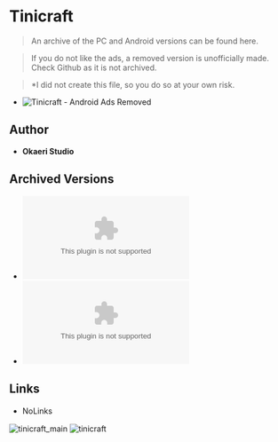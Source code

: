 <detail>

# Tinicraft   
  
>An archive of the PC and Android versions can be found here.  
  
>If you do not like the ads, a removed version is unofficially made.  
>Check Github as it is not archived.  
  
>*I did not create this file, so you do so at your own risk.  
  
- ![Tinicraft - Android Ads Removed](https://github.com/ZeroAlvein/Tinicraft-Minicraft-for-Android)  
  
## Author 
- **Okaeri Studio** 

## Archived Versions 
- ![Tinicraft - 1.0](https://github.com/masato462/Minicraft-Rebuild-and-Mod-Archives/raw/master/minicraft_archives/Minicraft%20Remakes/Tinicraft/tinicraft-win64.zip) 
- ![Tinicraft - 1.0 Android](https://github.com/masato462/Minicraft-Rebuild-and-Mod-Archives/raw/master/minicraft_archives/Minicraft%20Remakes/Tinicraft/Tinicraft_comokaeristudiotinicraft_10.apk) 

## Links
- NoLinks　　  

![tinicraft_main](https://github.com/masato462/Minicraft-Rebuild-and-Mod-Archives/blob/master/minicraft_archives/readme_shot/tinicraft_main.png)
![tinicraft](https://github.com/masato462/Minicraft-Rebuild-and-Mod-Archives/blob/master/minicraft_archives/readme_shot/tinicraft.png)
</detail>
<p>

<detail>